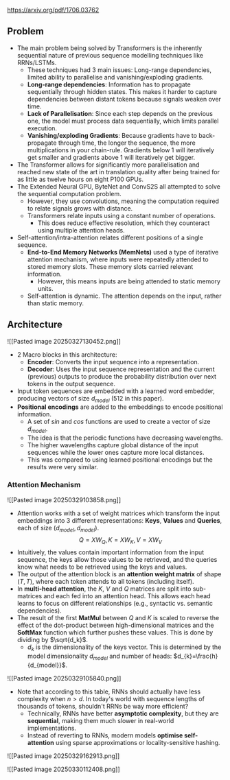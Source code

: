 https://arxiv.org/pdf/1706.03762
## Problem
- The main problem being solved by Transformers is the inherently sequential nature of previous sequence modelling techniques like RRNs/LSTMs.
	- These techniques had 3 main issues: Long-range dependencies, limited ability to parallelise and vanishing/exploding gradients.
	- **Long-range dependencies**: Information has to propagate sequentially through hidden states. This makes it harder to capture dependencies between distant tokens because signals weaken over time.
	- **Lack of Parallelisation**: Since each step depends on the previous one, the model must process data sequentially, which limits parallel execution.
	- **Vanishing/exploding Gradients**: Because gradients have to back-propagate through time, the longer the sequence, the more multiplications in your chain-rule. Gradients below 1 will iteratively get smaller and gradients above 1 will iteratively get bigger.
- The Transformer allows for significantly more parallelisation and reached new state of the art in translation quality after being trained for as little as twelve hours on eight P100 GPUs.
- The Extended Neural GPU, ByteNet and ConvS2S all attempted to solve the sequential computation problem.
	- However, they use convolutions, meaning the computation required to relate signals grows with distance. 
	- Transformers relate inputs using a constant number of operations.
		- This does reduce effective resolution, which they counteract using multiple attention heads.
- Self-attention/intra-attention relates different positions of a single sequence. 
	- **End-to-End Memory Networks (MemNets)** used a type of iterative attention mechanism, where inputs were repeatedly attended to stored memory slots. These memory slots carried relevant information. 
		- However, this means inputs are being attended to static memory units. 
	- Self-attention is dynamic. The attention depends on the input, rather than static memory. 
## Architecture
![[Pasted image 20250327130452.png]]

- 2 Macro blocks in this architecture:
	- **Encoder**: Converts the input sequence into a representation.
	- **Decoder**: Uses the input sequence representation and the current (previous) outputs to produce the probability distribution over next tokens in the output sequence. 
- Input token sequences are embedded with a learned word embedder, producing vectors of size $d_{model}$ (512 in this paper).
- **Positional encodings** are added to the embeddings to encode positional information.
	- A set of $sin$ and $cos$ functions are used to create a vector of size $d_{model}$.
	- The idea is that the periodic functions have decreasing wavelengths.
	- The higher wavelengths capture global distance of the input sequences while the lower ones capture more local distances.
	- This was compared to using learned positional encodings but the results were very similar.
### Attention Mechanism
![[Pasted image 20250329103858.png]]

- Attention works with a set of weight matrices which transform the input embeddings into 3 different representations: **Keys**, **Values** and **Queries**, each of size $(d_{model}​,d_{model}​)$. $$Q=XW_Q​,K=XW_K​,V=XW_V​$$
- Intuitively, the values contain important information from the input sequence, the keys allow those values to be retrieved, and the queries know what needs to be retrieved using the keys and values. 
- The output of the attention block is an **attention weight matrix** of shape $(T, T)$, where each token attends to all tokens (including itself).
- In **multi-head attention**, the $K$, $V$ and $Q$ matrices are split into sub-matrices and each fed into an attention head. This allows each head learns to focus on different relationships (e.g., syntactic vs. semantic dependencies).
- The result of the first **MatMul** between $Q$ and $K$ is scaled to reverse the effect of the dot-product between high-dimensional matrices and the **SoftMax** function which further pushes these values. This is done by dividing by $\sqrt{d_k}$.
	- $d_{k}$ is the dimensionality of the keys vector. This is determined by the model dimensionality $d_{model}$ and number of heads: $d_{k}​=\frac{h} {d_{model}​​}$.

![[Pasted image 20250329105840.png]]

- Note that according to this table, RNNs should actually have less complexity when $n > d$. In today's world with sequence lengths of thousands of tokens, shouldn't RRNs be way more efficient? 
	- Technically, RNNs have better **asymptotic complexity**, but they are **sequential**, making them much slower in real-world implementations.
	- Instead of reverting to RNNs, modern models **optimise self-attention** using sparse approximations or locality-sensitive hashing.

![[Pasted image 20250329162913.png]]




![[Pasted image 20250330112408.png]]
